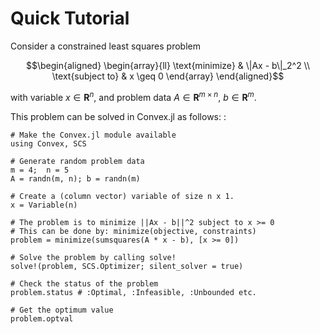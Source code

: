 Quick Tutorial
==============

Consider a constrained least squares problem

```math
\begin{aligned}
\begin{array}{ll}
\text{minimize} & \|Ax - b\|_2^2 \\
\text{subject to} & x \geq 0
\end{array}
\end{aligned}
```

with variable $x\in \mathbf{R}^{n}$, and problem data
$A \in \mathbf{R}^{m \times n}$, $b \in \mathbf{R}^{m}$.

This problem can be solved in Convex.jl as follows: :

```@example
# Make the Convex.jl module available
using Convex, SCS

# Generate random problem data
m = 4;  n = 5
A = randn(m, n); b = randn(m)

# Create a (column vector) variable of size n x 1.
x = Variable(n)

# The problem is to minimize ||Ax - b||^2 subject to x >= 0
# This can be done by: minimize(objective, constraints)
problem = minimize(sumsquares(A * x - b), [x >= 0])

# Solve the problem by calling solve!
solve!(problem, SCS.Optimizer; silent_solver = true)

# Check the status of the problem
problem.status # :Optimal, :Infeasible, :Unbounded etc.

# Get the optimum value
problem.optval
```
